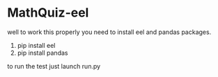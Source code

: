 ﻿# MathQuiz-eel
well to work this properly you need to install eel and pandas packages.
1. pip install eel
2. pip install pandas

to run the test just launch run.py
